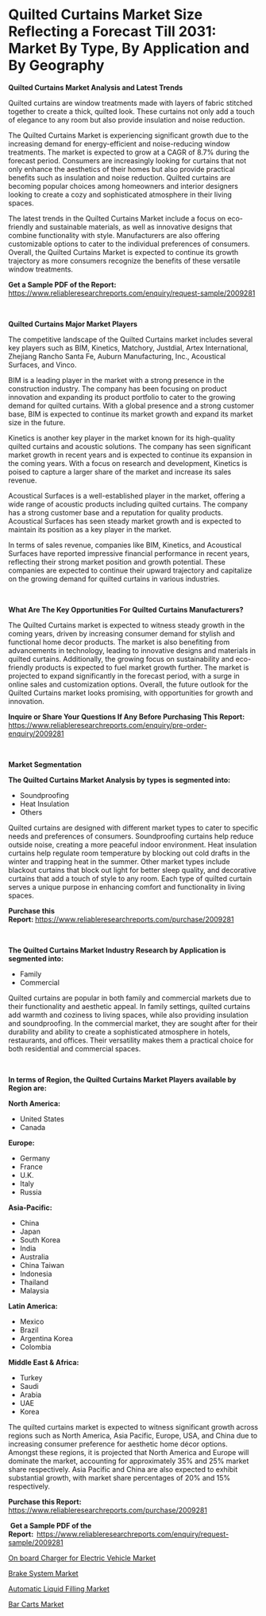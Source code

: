<p><h1>Quilted Curtains Market Size Reflecting a Forecast Till 2031: Market By Type, By Application and By Geography</h1></p><p><strong>Quilted Curtains Market Analysis and Latest Trends</strong></p>
<p><p>Quilted curtains are window treatments made with layers of fabric stitched together to create a thick, quilted look. These curtains not only add a touch of elegance to any room but also provide insulation and noise reduction.</p><p>The Quilted Curtains Market is experiencing significant growth due to the increasing demand for energy-efficient and noise-reducing window treatments. The market is expected to grow at a CAGR of 8.7% during the forecast period. Consumers are increasingly looking for curtains that not only enhance the aesthetics of their homes but also provide practical benefits such as insulation and noise reduction. Quilted curtains are becoming popular choices among homeowners and interior designers looking to create a cozy and sophisticated atmosphere in their living spaces.</p><p>The latest trends in the Quilted Curtains Market include a focus on eco-friendly and sustainable materials, as well as innovative designs that combine functionality with style. Manufacturers are also offering customizable options to cater to the individual preferences of consumers. Overall, the Quilted Curtains Market is expected to continue its growth trajectory as more consumers recognize the benefits of these versatile window treatments.</p></p>
<p><strong>Get a Sample PDF of the Report:&nbsp;</strong> <a href="https://www.reliableresearchreports.com/enquiry/request-sample/2009281">https://www.reliableresearchreports.com/enquiry/request-sample/2009281</a></p>
<p>&nbsp;</p>
<p><strong>Quilted Curtains Major Market Players</strong></p>
<p><p>The competitive landscape of the Quilted Curtains market includes several key players such as BIM, Kinetics, Matchory, Justdial, Artex International, Zhejiang Rancho Santa Fe, Auburn Manufacturing, Inc., Acoustical Surfaces, and Vinco. </p><p>BIM is a leading player in the market with a strong presence in the construction industry. The company has been focusing on product innovation and expanding its product portfolio to cater to the growing demand for quilted curtains. With a global presence and a strong customer base, BIM is expected to continue its market growth and expand its market size in the future.</p><p>Kinetics is another key player in the market known for its high-quality quilted curtains and acoustic solutions. The company has seen significant market growth in recent years and is expected to continue its expansion in the coming years. With a focus on research and development, Kinetics is poised to capture a larger share of the market and increase its sales revenue.</p><p>Acoustical Surfaces is a well-established player in the market, offering a wide range of acoustic products including quilted curtains. The company has a strong customer base and a reputation for quality products. Acoustical Surfaces has seen steady market growth and is expected to maintain its position as a key player in the market.</p><p>In terms of sales revenue, companies like BIM, Kinetics, and Acoustical Surfaces have reported impressive financial performance in recent years, reflecting their strong market position and growth potential. These companies are expected to continue their upward trajectory and capitalize on the growing demand for quilted curtains in various industries.</p></p>
<p>&nbsp;</p>
<p><strong>What Are The Key Opportunities For Quilted Curtains Manufacturers?</strong></p>
<p><p>The Quilted Curtains market is expected to witness steady growth in the coming years, driven by increasing consumer demand for stylish and functional home decor products. The market is also benefiting from advancements in technology, leading to innovative designs and materials in quilted curtains. Additionally, the growing focus on sustainability and eco-friendly products is expected to fuel market growth further. The market is projected to expand significantly in the forecast period, with a surge in online sales and customization options. Overall, the future outlook for the Quilted Curtains market looks promising, with opportunities for growth and innovation.</p></p>
<p><strong>Inquire or Share Your Questions If Any Before Purchasing This Report:</strong> <a href="https://www.reliableresearchreports.com/enquiry/pre-order-enquiry/2009281">https://www.reliableresearchreports.com/enquiry/pre-order-enquiry/2009281</a></p>
<p>&nbsp;</p>
<p><strong>Market Segmentation</strong></p>
<p><strong>The Quilted Curtains Market Analysis by types is segmented into:</strong></p>
<p><ul><li>Soundproofing</li><li>Heat Insulation</li><li>Others</li></ul></p>
<p><p>Quilted curtains are designed with different market types to cater to specific needs and preferences of consumers. Soundproofing curtains help reduce outside noise, creating a more peaceful indoor environment. Heat insulation curtains help regulate room temperature by blocking out cold drafts in the winter and trapping heat in the summer. Other market types include blackout curtains that block out light for better sleep quality, and decorative curtains that add a touch of style to any room. Each type of quilted curtain serves a unique purpose in enhancing comfort and functionality in living spaces.</p></p>
<p><strong>Purchase this Report:&nbsp;</strong><a href="https://www.reliableresearchreports.com/purchase/2009281">https://www.reliableresearchreports.com/purchase/2009281</a></p>
<p>&nbsp;</p>
<p><strong>The Quilted Curtains Market Industry Research by Application is segmented into:</strong></p>
<p><ul><li>Family</li><li>Commercial</li></ul></p>
<p><p>Quilted curtains are popular in both family and commercial markets due to their functionality and aesthetic appeal. In family settings, quilted curtains add warmth and coziness to living spaces, while also providing insulation and soundproofing. In the commercial market, they are sought after for their durability and ability to create a sophisticated atmosphere in hotels, restaurants, and offices. Their versatility makes them a practical choice for both residential and commercial spaces.</p></p>
<p>&nbsp;</p>
<p><strong>In terms of Region, the Quilted Curtains Market Players available by Region are:</strong></p>
<p>
    <p> <strong> North America: </strong>
        <ul>
            <li>United States</li>
            <li>Canada</li>
        </ul>
        </p> 
    <p> <strong> Europe: </strong>
        <ul>
            <li>Germany</li>
            <li>France</li>
            <li>U.K.</li>
            <li>Italy</li>
            <li>Russia</li>
        </ul>
        </p> 
    <p> <strong> Asia-Pacific: </strong>
        <ul>
            <li>China</li>
            <li>Japan</li>
            <li>South Korea</li>
            <li>India</li>
            <li>Australia</li>
            <li>China Taiwan</li>
            <li>Indonesia</li>
            <li>Thailand</li>
            <li>Malaysia</li>
        </ul>
        </p> 
    <p> <strong> Latin America: </strong>
        <ul>
            <li>Mexico</li>
            <li>Brazil</li>
            <li>Argentina Korea</li>
            <li>Colombia</li>
        </ul>
        </p> 
    <p> <strong> Middle East & Africa: </strong>
        <ul>
            <li>Turkey</li>
            <li>Saudi</li>
            <li>Arabia</li>
            <li>UAE</li>
            <li>Korea</li>
        </ul>
    </p>
    </p>
<p><p>The quilted curtains market is expected to witness significant growth across regions such as North America, Asia Pacific, Europe, USA, and China due to increasing consumer preference for aesthetic home décor options. Amongst these regions, it is projected that North America and Europe will dominate the market, accounting for approximately 35% and 25% market share respectively. Asia Pacific and China are also expected to exhibit substantial growth, with market share percentages of 20% and 15% respectively.</p></p>
<p><strong>Purchase this Report: </strong><a href="https://www.reliableresearchreports.com/purchase/2009281">https://www.reliableresearchreports.com/purchase/2009281</a></p>
<p>&nbsp;<strong>Get a Sample PDF of the Report:&nbsp;&nbsp;</strong><a href="https://www.reliableresearchreports.com/enquiry/request-sample/2009281">https://www.reliableresearchreports.com/enquiry/request-sample/2009281</a></p>
<p><strong></strong></p>
<p><p><a href="https://fearless-okapi-6c8.notion.site/On-board-Charger-for-Electric-Vehicle-Market-Size-Share-Trends-Analysis-Report-By-Material-By-Ty-c3a58bbb45a3438c96f0e9f075bab2f0">On board Charger for Electric Vehicle Market</a></p><p><a href="https://zircon-bluebell-299.notion.site/Brake-System-Market-Size-2024-2031-Global-Industrial-Analysis-Key-Geographical-Regions-Market-Sh-e07fbe15732c498aaaed605fb13fcff2">Brake System Market</a></p><p><a href="https://view.publitas.com/reportprime-1/automatic-liquid-filling-market-centers-on-aspects-such-as-market-growth-market-share-market-opportunity-and-projected-forecasts-spanning-from-2024-to-2031/">Automatic Liquid Filling Market</a></p><p><a href="https://github.com/kathiaseamanalvaradovlprc2h/Market-Research-Report-List-1/blob/main/bar-carts-market.md">Bar Carts Market</a></p></p>